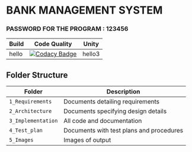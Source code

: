 #                                                  BANK MANAGEMENT SYSTEM

### PASSWORD FOR THE PROGRAM : 123456

Build | Code Quality | Unity | 
------|----------|-------|
hello |[![Codacy Badge](https://app.codacy.com/project/badge/Grade/4ac6d101757240b9853513c03f00a6fb)](https://www.codacy.com/gh/260213/Mini_project_260213/dashboard?utm_source=github.com&amp;utm_medium=referral&amp;utm_content=260213/Mini_project_260213&amp;utm_campaign=Badge_Grade)|hello3

## Folder Structure
Folder             | Description
-------------------| -----------------------------------------
`1_Requirements`   | Documents detailing requirements
`2_Architecture`   | Documents specifying design details
`3_Implementation` | All code and documentation
`4_Test_plan`      | Documents with test plans and procedures
`5_Images`         | Images of output

